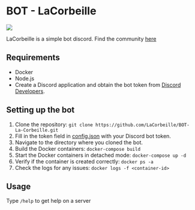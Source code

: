 # BOT - LaCorbeille

<a href="https://skillicons.dev"><img src="https://skillicons.dev/icons?i=discord,bots,js,github,githubactions,vscode"/></a>

LaCorbeille is a simple bot discord. Find the community [here](https://discord.gg/hmPzS4k)

## Requirements
- Docker
- Node.js
- Create a Discord application and obtain the bot token from [Discord Developers](https://discord.com/developers/applications).

## Setting up the bot
1. Clone the repository: ```git clone https://github.com/LaCorbeille/BOT-La-Corbeille.git```
2. Fill in the token field in [config.json](https://github.com/YoruKiwi/BOT-LaCorbeille/blob/main/config.json) with your Discord bot token.
3. Navigate to the directory where you cloned the bot.
4. Build the Docker containers: ```docker-compose build```
5. Start the Docker containers in detached mode: ```docker-compose up -d```
6. Verify if the container is created correctly: ```docker ps -a```
7. Check the logs for any issues: ```docker logs -f <container-id>```

## Usage
Type ```/help``` to get help on a server
